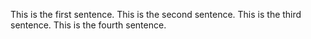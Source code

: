 This is the first sentence. This is the second sentence.
This is the third sentence. This is the fourth sentence.
